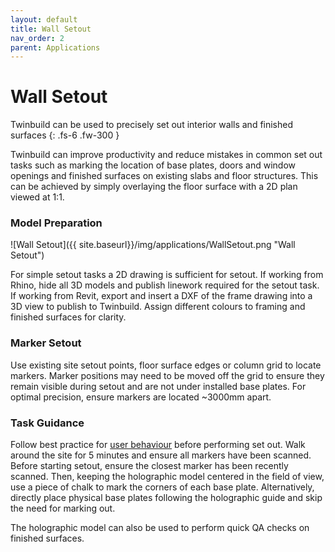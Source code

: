 ```yaml
---
layout: default
title: Wall Setout
nav_order: 2
parent: Applications
---
```


# Wall Setout

Twinbuild can be used to precisely set out interior walls and finished surfaces
{: .fs-6 .fw-300 }

Twinbuild can improve productivity and reduce mistakes in common set out tasks such as marking the location of base plates, doors and window openings and finished surfaces on existing slabs and floor structures. This can be achieved by simply overlaying the floor surface with a 2D plan viewed at 1:1.

### Model Preparation

![Wall Setout]({{ site.baseurl}}/img/applications/WallSetout.png "Wall Setout")

For simple setout tasks a 2D drawing is sufficient for setout. If working from Rhino, hide all 3D models and publish linework required for the setout task. If working from Revit, export and insert a DXF of the frame drawing into a 3D view to publish to Twinbuild. Assign different colours to framing and finished surfaces for clarity.

### Marker Setout

Use existing site setout points, floor surface edges or column grid to locate markers. Marker positions may need to be moved off the grid to ensure they remain visible during setout and are not under installed base plates. For optimal precision, ensure markers are located ~3000mm apart.

### Task Guidance

Follow best practice for [user behaviour]({{site.baseurl}}/hololens-precision/user-behaviour) before performing set out. Walk around the site for 5 minutes and ensure all markers have been scanned. Before starting setout, ensure the closest marker has been recently scanned. Then, keeping the holographic model centered in the field of view, use a piece of chalk to mark the corners of each base plate. Alternatively, directly place physical base plates following the holographic guide and skip the need for marking out.

The holographic model can also be used to perform quick QA checks on finished surfaces.
